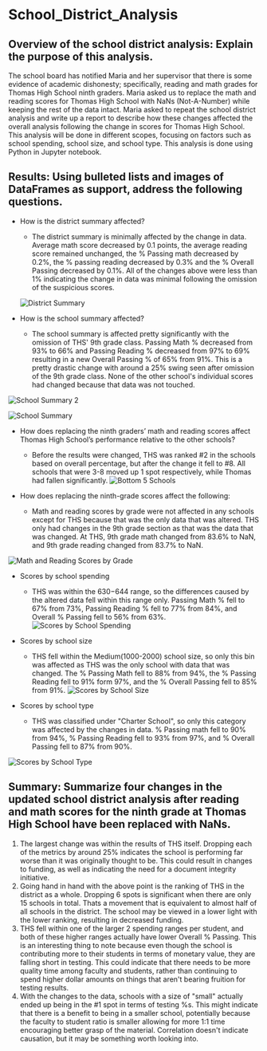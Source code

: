 # School_District_Analysis

## Overview of the school district analysis: Explain the purpose of this analysis.
  The school board has notified Maria and her supervisor that there is some evidence of academic dishonesty; specifically, reading and math grades for Thomas High School ninth graders. Maria asked us to replace the math and reading scores for Thomas High School with NaNs (Not-A-Number) while keeping the rest of the data intact. Maria asked to repeat the school district analysis and write up a report to describe how these changes affected the overall analysis following the change in scores for Thomas High School. This analysis will be done in different scopes, focusing on factors such as school spending, school size, and school type. This analysis is done using Python in Jupyter notebook.

## Results: Using bulleted lists and images of DataFrames as support, address the following questions.
- How is the district summary affected?
    - The district summary is minimally affected by the change in data. Average math score decreased by 0.1 points, the average reading score remained unchanged, the % Passing math decreased by 0.2%, the % passing reading decreased by 0.3% and the % Overall Passing decreased by 0.1%. All of the changes above were less than 1% indicating the change in data was minimal following the omission of the suspicious scores.
  
  ![District Summary](https://user-images.githubusercontent.com/64291905/142790070-a8eb8174-7e89-457b-8876-0e5975d2ae7d.PNG)

- How is the school summary affected?
    - The school summary is affected pretty significantly with the omission of THS' 9th grade class. Passing Math % decreased from 93% to 66% and Passing Reading % decreased from 97% to 69% resulting in a new Overall Passing % of 65% from 91%. This is a pretty drastic change with around a 25% swing seen after omission of the 9th grade class. None of the other school's individual scores had changed because that data was not touched. 

![School Summary 2](https://user-images.githubusercontent.com/64291905/142790155-5da5d7f7-fdd8-487f-89ed-a5b626978dab.PNG)

![School Summary](https://user-images.githubusercontent.com/64291905/142790081-b0a27ba8-af70-45c1-9a0d-3cc6abcb1907.PNG)

- How does replacing the ninth graders’ math and reading scores affect Thomas High School’s performance relative to the other schools?
    - Before the results were changed, THS was ranked #2 in the schools based on overall percentage, but after the change it fell to #8. All schools that were 3-8 moved up 1 spot respectively, while Thomas had fallen significantly.
  ![Bottom 5 Schools](https://user-images.githubusercontent.com/64291905/142800003-c42f02f4-287b-4ffa-ba38-9f12782b9a28.PNG)

- How does replacing the ninth-grade scores affect the following:
    - Math and reading scores by grade were not affected in any schools except for THS because that was the only data that was altered. THS only had changes in the 9th grade section as that was the data that was changed. At THS, 9th grade math changed from 83.6% to NaN, and 9th grade reading changed from 83.7% to NaN. 

![Math and Reading Scores by Grade](https://user-images.githubusercontent.com/64291905/142790107-e25c78f9-02df-4e06-9e81-6b70a97ff3e4.PNG)

  - Scores by school spending
    - THS was within the $630-$644 range, so the differences caused by the altered data fell within this range only. Passing Math % fell to 67% from 73%, Passing Reading % fell to 77% from 84%, and Overall % Passing fell to 56% from 63%.
![Scores by School Spending](https://user-images.githubusercontent.com/64291905/142799979-8d4e1b0f-1b9b-4b55-b059-3714823fe013.PNG)

  - Scores by school size
    - THS fell within the Medium(1000-2000) school size, so only this bin was affected as THS was the only school with data that was changed. The % Passing Math fell to 88% from 94%, the % Passing Reading fell to 91% form 97%, and the % Overall Passing fell to 85% from 91%.
![Scores by School Size](https://user-images.githubusercontent.com/64291905/142799987-d3c8623c-6a8d-46aa-aa76-f7d1e9ce3585.PNG)

  - Scores by school type
    - THS was classified under "Charter School", so only this category was affected by the changes in data. % Passing math fell to 90% from 94%, % Passing Reading fell to 93% from 97%, and % Overall Passing fell to 87% from 90%.

 ![Scores by School Type](https://user-images.githubusercontent.com/64291905/142799992-927b4e6a-9566-4b93-b1df-4af16eff1719.PNG)

## Summary: Summarize four changes in the updated school district analysis after reading and math scores for the ninth grade at Thomas High School have been replaced with NaNs.
  1. The largest change was within the results of THS itself. Dropping each of the metrics by around 25% indicates the school is performing far worse than it was originally thought to be. This could result in changes to funding, as well as indicating the need for a document integrity initiative.
  2. Going hand in hand with the above point is the ranking of THS in the district as a whole. Dropping 6 spots is significant when there are only 15 schools in total. Thats a movement that is equivalent to almost half of all schools in the district. The school may be viewed in a lower light with the lower ranking, resulting in decreased funding.
  3. THS fell within one of the larger 2 spending ranges per student, and both of these higher ranges actually have lower Overall % Passing. This is an interesting thing to note because even though the school is contributing more to their students in terms of monetary value, they are falling short in testing. This could indicate that there needs to be more quality time among faculty and students, rather than continuing to spend higher dollar amounts on things that aren't bearing fruition for testing results.
  4. With the changes to the data, schools with a size of "small" actually ended up being in the #1 spot in terms of testing %s. This might indicate that there is a benefit to being in a smaller school, potentially because the faculty to student ratio is smaller allowing for more 1:1 time encouraging better grasp of the material. Correlation doesn't indicate causation, but it may be something worth looking into. 
